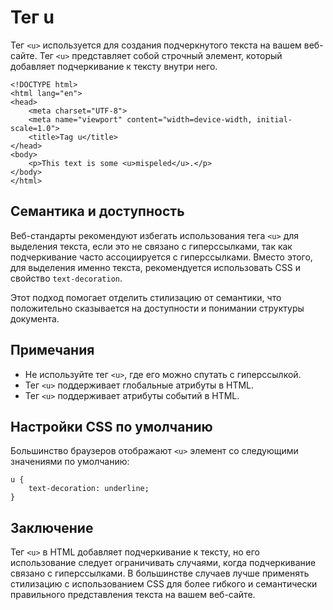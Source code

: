 # Тег u

Тег ``<u>`` используется для создания подчеркнутого текста на вашем веб-сайте. Тег ``<u>`` представляет собой строчный элемент, который добавляет подчеркивание к тексту внутри него.

```
<!DOCTYPE html>
<html lang="en">
<head>
    <meta charset="UTF-8">
    <meta name="viewport" content="width=device-width, initial-scale=1.0">
    <title>Tag u</title>
</head>
<body>
    <p>This text is some <u>mispeled</u>.</p>
</body>
</html>
```

## Семантика и доступность

Веб-стандарты рекомендуют избегать использования тега ``<u>`` для выделения текста, если это не связано с гиперссылками, так как подчеркивание часто ассоциируется с гиперссылками. Вместо этого, для выделения именно текста, рекомендуется использовать CSS и свойство ``text-decoration``.

Этот подход помогает отделить стилизацию от семантики, что положительно сказывается на доступности и понимании структуры документа.

## Примечания

- Не используйте тег ``<u>``, где его можно спутать с гиперссылкой.
- Тег ``<u>`` поддерживает глобальные атрибуты в HTML.
- Тег ``<u>`` поддерживает атрибуты событий в HTML.

## Настройки CSS по умолчанию

Большинство браузеров отображают ``<u>`` элемент со следующими значениями по умолчанию:

```
u {
    text-decoration: underline;
}
```

## Заключение

Тег ``<u>`` в HTML добавляет подчеркивание к тексту, но его использование следует ограничивать случаями, когда подчеркивание связано с гиперссылками. В большинстве случаев лучше применять стилизацию с использованием CSS для более гибкого и семантически правильного представления текста на вашем веб-сайте.